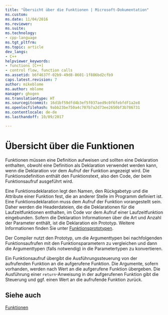 ```yaml
---
title: "Übersicht über die Funktionen | Microsoft-Dokumentation"
ms.custom: 
ms.date: 11/04/2016
ms.reviewer: 
ms.suite: 
ms.technology:
- cpp-language
ms.tgt_pltfrm: 
ms.topic: article
dev_langs:
- C++
helpviewer_keywords:
- functions [C++]
- control flow, function calls
ms.assetid: b6f4637f-02b9-49d8-8601-1f886bd2cfb9
caps.latest.revision: 7
author: mikeblome
ms.author: mblome
manager: ghogen
ms.translationtype: HT
ms.sourcegitcommit: 16d1bf59dfd4b3ef5f037aed9c0f6febfdf1a2e8
ms.openlocfilehash: 9abb23be750a4c707b7a2d73ee2650bf3b786731
ms.contentlocale: de-de
ms.lasthandoff: 10/09/2017

---
```

# <a name="overview-of-functions"></a>Übersicht über die Funktionen
Funktionen müssen eine Definition aufweisen und sollten eine Deklaration enthalten, obwohl eine Definition als Deklaration verwendet werden kann, wenn die Deklaration vor dem Aufruf der Funktion angezeigt wird. Die Funktionsdefinition enthält den Funktionstext, also den Code, der beim Funktionsaufruf ausgeführt wird.  
  
 Eine Funktionsdeklaration legt den Namen, den Rückgabetyp und die Attribute einer Funktion fest, die an anderer Stelle im Programm definiert ist. Eine Funktionsdeklaration muss dem Aufruf der Funktion vorangestellt sein. Daher werden die Headerdateien, die die Deklarationen für die Laufzeitfunktionen enthalten, im Code vor dem Aufruf einer Laufzeitfunktion eingebunden. Sofern die Deklaration Informationen über die Art und Anzahl der Parameter enthält, ist die Deklaration ein Prototyp. Weitere Informationen finden Sie unter [Funktionsprototypen](../c-language/function-prototypes.md).  
  
 Der Compiler nutzt den Prototyp, um die Argumenttypen bei nachfolgenden Funktionsaufrufen mit den Funktionsparametern zu vergleichen und dann die Argumenttypen (falls notwendig) in die Parametertypen zu konvertieren.  
  
 Ein Funktionsaufruf übergibt die Ausführungssteuerung von der aufrufenden Funktion an die aufgerufene Funktion. Die Argumente, sofern vorhanden, werden nach Wert an die aufgerufene Funktion übergeben. Die Ausführung einer `return`-Anweisung in der aufgerufenen Funktion gibt die Steuerung und ggf. einen Wert an die aufrufende Funktion zurück.  
  
## <a name="see-also"></a>Siehe auch  
 [Funktionen](../c-language/functions-c.md)
